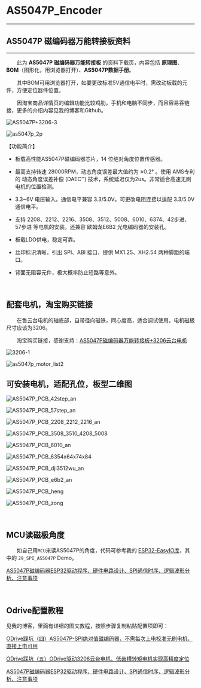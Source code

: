 # AS5047P_Encoder

***
## AS5047P 磁编码器万能转接板资料
***

&emsp;&emsp;此为 **AS5047P 磁编码器万能转接板** 的资料下载页，内容包括 **原理图**、**BOM**（图形化，用浏览器打开）、**AS5047P数据手册**。

&emsp;&emsp;其中BOM可用浏览器打开，如要更改标准5V通信电平时，需改动板载的元件，方便定位器件位置。

&emsp;&emsp;因淘宝商品详情页的编辑功能比较鸡肋，手机和电脑不同步，而且容易吞链接，更多的介绍内容见我的博客和Github。

![AS5047P+3206-3](image/AS5047P+3206-3.jpg)

![as5047p_2p](image/as5047p_2p.jpg)

【功能简介】

- 板载高性能AS5047P磁编码器芯片，14 位绝对角度位置传感器。

- 最高支持转速 28000RPM，动态角度误差最大值约为 ±0.2° 。使用 AMS专利的 动态角度误差补偿 (DAEC™) 技术，系统延迟仅为2us。非常适合高速无刷电机的位置检测。

- 3.3~6V 电压输入。通信电平兼容 3.3/5.0V。可更改电阻连接以适配 3.3/5.0V 通信电平。

- 支持 2208、2212、2216、3508、3512、5008、6010、6374、42步进、57步进 等电机的安装。还兼容 欧姆龙E6B2 光电编码器的安装孔。

- 板载LDO供电，稳定可靠。

- 丝印标识清晰，引出 SPI、ABI 接口，提供 MX1.25、XH2.54 两种脚距的端口。

- 背面无阻容元件，极大概率防止短路等意外。

<br/>

## 配套电机，淘宝购买链接

&emsp;&emsp;在售云台电机的轴底部，自带径向磁铁，同心度高，适合调试使用。电机磁极尺寸应该为3206。

&emsp;&emsp;淘宝购买链接，感谢支持：[AS5047P磁编码器万能转接板+3206云台电机](https://m.tb.cn/h.f9jDK1C?sm=46441a)

![3206-1](image/3206-1.jpg)

![as5047p_motor_list2](image/as5047p_motor_list2.jpg)

## 可安装电机，适配孔位，板型二维图

![AS5047P_PCB_42step_an](image/AS5047P_PCB_42step_an.png)

![AS5047P_PCB_57step_an](image/AS5047P_PCB_57step_an.png)

![AS5047P_PCB_2208_2212_2216_an](image/AS5047P_PCB_2208_2212_2216_an.png)

![AS5047P_PCB_3508_3510_4208_5008](image/AS5047P_PCB_3508_3510_4208_5008.png)

![AS5047P_PCB_6010_an](image/AS5047P_PCB_6010_an.png)

![AS5047P_PCB_6354x64x74x84](image/AS5047P_PCB_6354x64x74x84.png)

![AS5047P_PCB_dji3512wu_an](image/AS5047P_PCB_dji3512wu_an.png)

![AS5047P_PCB_e6b2_an](image/AS5047P_PCB_e6b2_an.png)

![AS5047P_PCB_heng](image/AS5047P_PCB_heng.png)

![AS5047P_PCB_zong](image/AS5047P_PCB_zong.png)

<br>


## MCU读磁极角度

&emsp;&emsp;如自己用`MCU`来读AS5047P的角度，代码可参考我的 [ESP32-EasyIO库](https://github.com/ZhiliangMa/easyio-lib-for-esp32)，其中的 `29_SPI_AS5047P` Demo。

[AS5047P磁编码器ESP32驱动程序、硬件电路设计、SPI通信时序、逻辑波形分析、注意事项](https://blog.csdn.net/Mark_md/article/details/119645201?ops_request_misc=%257B%2522request%255Fid%2522%253A%2522164166922716780261920995%2522%252C%2522scm%2522%253A%252220140713.130102334.pc%255Fblog.%2522%257D&request_id=164166922716780261920995&biz_id=0&utm_medium=distribute.pc_search_result.none-task-blog-2~blog~first_rank_ecpm_v1~rank_v31_ecpm-1-119645201.nonecase&utm_term=5047&spm=1018.2226.3001.4450)

<br/>

## Odrive配置教程

见我的博客，里面有详细的图文教程，按照步骤复制粘贴配置项即可：

[ODrive踩坑（四）AS5047P-SPI绝对值磁编码器，不需每次上电校准无刷电机，直接上电可用](https://blog.csdn.net/Mark_md/article/details/119774663?ops_request_misc=%257B%2522request%255Fid%2522%253A%2522164161160716780274135519%2522%252C%2522scm%2522%253A%252220140713.130102334.pc%255Fblog.%2522%257D&request_id=164161160716780274135519&biz_id=0&utm_medium=distribute.pc_search_result.none-task-blog-2~blog~first_rank_ecpm_v1~rank_v31_ecpm-1-119774663.nonecase&utm_term=odrive&spm=1018.2226.3001.4450)

[ODrive踩坑（五）ODrive驱动3206云台电机、低齿槽转矩电机实现高精度定位](https://blog.csdn.net/Mark_md/article/details/119860059?ops_request_misc=%257B%2522request%255Fid%2522%253A%2522164161160716780274135519%2522%252C%2522scm%2522%253A%252220140713.130102334.pc%255Fblog.%2522%257D&request_id=164161160716780274135519&biz_id=0&utm_medium=distribute.pc_search_result.none-task-blog-2~blog~first_rank_ecpm_v1~rank_v31_ecpm-5-119860059.nonecase&utm_term=odrive&spm=1018.2226.3001.4450)

[AS5047P磁编码器ESP32驱动程序、硬件电路设计、SPI通信时序、逻辑波形分析、注意事项](https://blog.csdn.net/Mark_md/article/details/119645201?ops_request_misc=%257B%2522request%255Fid%2522%253A%2522164166922716780261920995%2522%252C%2522scm%2522%253A%252220140713.130102334.pc%255Fblog.%2522%257D&request_id=164166922716780261920995&biz_id=0&utm_medium=distribute.pc_search_result.none-task-blog-2~blog~first_rank_ecpm_v1~rank_v31_ecpm-1-119645201.nonecase&utm_term=5047&spm=1018.2226.3001.4450)

